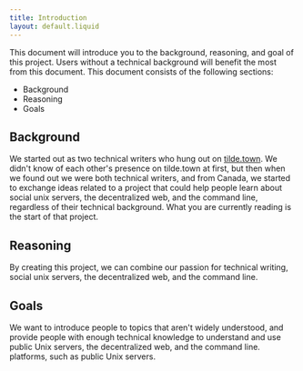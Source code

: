 ```yaml
---
title: Introduction
layout: default.liquid
---
```


This document will introduce you to the background, reasoning, and goal of this
project. Users without a technical background will benefit the most from this
document. This document consists of the following sections:

* Background
* Reasoning
* Goals

## Background

We started out as two technical writers who hung out on
[tilde.town](https://tilde.town). We didn't know of each other's presence on
tilde.town at first, but then when we found out we were both technical writers,
and from Canada, we started to exchange ideas related to a project that could
help people learn about social unix servers, the decentralized web, and the
command line, regardless of their technical background. What you are currently
reading is the start of that project.

## Reasoning

By creating this project, we can combine our passion for technical writing,
social unix servers, the decentralized web, and the command line.

## Goals

We want to introduce people to topics that aren't widely understood, and provide
people with enough technical knowledge to understand and use public Unix
servers, the decentralized web, and the command line.  platforms, such as public
Unix servers.
